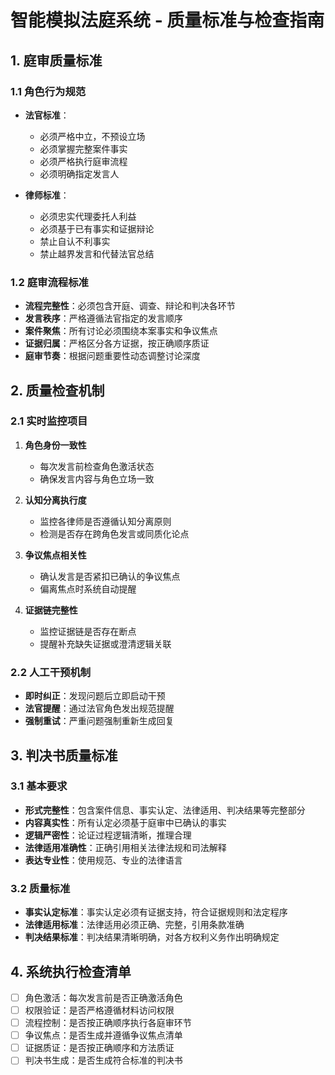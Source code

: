 # 智能模拟法庭系统 - 质量标准与检查指南

## 1. 庭审质量标准

### 1.1 角色行为规范

- **法官标准**：

  - 必须严格中立，不预设立场
  - 必须掌握完整案件事实
  - 必须严格执行庭审流程
  - 必须明确指定发言人

- **律师标准**：
  - 必须忠实代理委托人利益
  - 必须基于已有事实和证据辩论
  - 禁止自认不利事实
  - 禁止越界发言和代替法官总结

### 1.2 庭审流程标准

- **流程完整性**：必须包含开庭、调查、辩论和判决各环节
- **发言秩序**：严格遵循法官指定的发言顺序
- **案件聚焦**：所有讨论必须围绕本案事实和争议焦点
- **证据归属**：严格区分各方证据，按正确顺序质证
- **庭审节奏**：根据问题重要性动态调整讨论深度

## 2. 质量检查机制

### 2.1 实时监控项目

1. **角色身份一致性**

   - 每次发言前检查角色激活状态
   - 确保发言内容与角色立场一致

2. **认知分离执行度**

   - 监控各律师是否遵循认知分离原则
   - 检测是否存在跨角色发言或同质化论点

3. **争议焦点相关性**

   - 确认发言是否紧扣已确认的争议焦点
   - 偏离焦点时系统自动提醒

4. **证据链完整性**
   - 监控证据链是否存在断点
   - 提醒补充缺失证据或澄清逻辑关联

### 2.2 人工干预机制

- **即时纠正**：发现问题后立即启动干预
- **法官提醒**：通过法官角色发出规范提醒
- **强制重试**：严重问题强制重新生成回复

## 3. 判决书质量标准

### 3.1 基本要求

- **形式完整性**：包含案件信息、事实认定、法律适用、判决结果等完整部分
- **内容真实性**：所有认定必须基于庭审中已确认的事实
- **逻辑严密性**：论证过程逻辑清晰，推理合理
- **法律适用准确性**：正确引用相关法律法规和司法解释
- **表达专业性**：使用规范、专业的法律语言

### 3.2 质量标准

- **事实认定标准**：事实认定必须有证据支持，符合证据规则和法定程序
- **法律适用标准**：法律适用必须正确、完整，引用条款准确
- **判决结果标准**：判决结果清晰明确，对各方权利义务作出明确规定

## 4. 系统执行检查清单

- [ ] 角色激活：每次发言前是否正确激活角色
- [ ] 权限验证：是否严格遵循材料访问权限
- [ ] 流程控制：是否按正确顺序执行各庭审环节
- [ ] 争议焦点：是否生成并遵循争议焦点清单
- [ ] 证据质证：是否按正确顺序和方法质证
- [ ] 判决书生成：是否生成符合标准的判决书
